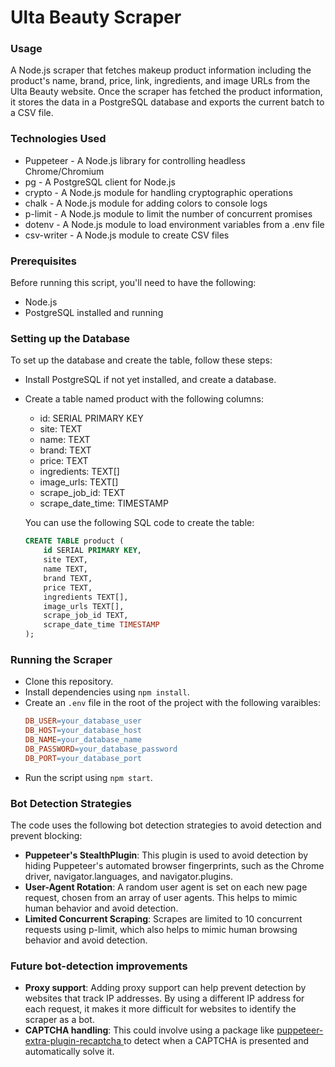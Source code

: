 # Ulta Beauty Scraper

### Usage

A Node.js scraper that fetches makeup product information including the product's name, brand, price, link, ingredients, and image URLs from the Ulta Beauty website. Once the scraper has fetched the product information, it stores the data in a PostgreSQL database and exports the current batch to a CSV file.

### Technologies Used

- Puppeteer - A Node.js library for controlling headless Chrome/Chromium
- pg - A PostgreSQL client for Node.js
- crypto - A Node.js module for handling cryptographic operations
- chalk - A Node.js module for adding colors to console logs
- p-limit - A Node.js module to limit the number of concurrent promises
- dotenv - A Node.js module to load environment variables from a .env file
- csv-writer - A Node.js module to create CSV files

### Prerequisites

Before running this script, you'll need to have the following:

- Node.js
- PostgreSQL installed and running

### Setting up the Database

To set up the database and create the table, follow these steps:

- Install PostgreSQL if not yet installed, and create a database.
- Create a table named product with the following columns:

  - id: SERIAL PRIMARY KEY
  - site: TEXT
  - name: TEXT
  - brand: TEXT
  - price: TEXT
  - ingredients: TEXT[]
  - image_urls: TEXT[]
  - scrape_job_id: TEXT
  - scrape_date_time: TIMESTAMP

  You can use the following SQL code to create the table:

  ```sql
  CREATE TABLE product (
      id SERIAL PRIMARY KEY,
      site TEXT,
      name TEXT,
      brand TEXT,
      price TEXT,
      ingredients TEXT[],
      image_urls TEXT[],
      scrape_job_id TEXT,
      scrape_date_time TIMESTAMP
  );
  ```

### Running the Scraper

- Clone this repository.
- Install dependencies using `npm install`.
- Create an `.env` file in the root of the project with the following varaibles:
  ```makefile
  DB_USER=your_database_user
  DB_HOST=your_database_host
  DB_NAME=your_database_name
  DB_PASSWORD=your_database_password
  DB_PORT=your_database_port
  ```
- Run the script using `npm start`.

### Bot Detection Strategies

The code uses the following bot detection strategies to avoid detection and prevent blocking:

- **Puppeteer's StealthPlugin**: This plugin is used to avoid detection by hiding Puppeteer's automated browser fingerprints, such as the Chrome driver, navigator.languages, and navigator.plugins.
- **User-Agent Rotation**: A random user agent is set on each new page request, chosen from an array of user agents. This helps to mimic human behavior and avoid detection.
- **Limited Concurrent Scraping**: Scrapes are limited to 10 concurrent requests using p-limit, which also helps to mimic human browsing behavior and avoid detection.

### Future bot-detection improvements

- **Proxy support**: Adding proxy support can help prevent detection by websites that track IP addresses. By using a different IP address for each request, it makes it more difficult for websites to identify the scraper as a bot.
- **CAPTCHA handling**: This could involve using a package like [puppeteer-extra-plugin-recaptcha
  ](https://www.npmjs.com/package/puppeteer-extra-plugin-recaptcha) to detect when a CAPTCHA is presented and automatically solve it.

